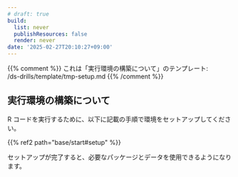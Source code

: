 ```yaml
---
# draft: true
build: 
  list: never
  publishResources: false
  render: never
date: '2025-02-27T20:10:27+09:00'
---
```


{{% comment %}}
これは「実行環境の構築について」のテンプレート:  
/ds-drills/template/tmp-setup.md
{{% /comment %}}

## 実行環境の構築について

R コードを実行するために、以下に記載の手順で環境をセットアップしてください。  

{{% ref2 path="base/start#setup" %}}

セットアップが完了すると、必要なパッケージとデータを使用できるようになります。

